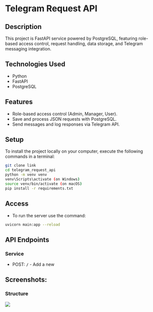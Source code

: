 # Telegram Request API


## Description
This project is FastAPI service powered by PostgreSQL, featuring role-based access control, request handling, data storage, and Telegram messaging integration.


## Technologies Used
- Python
- FastAPI
- PostgreSQL


## Features
- Role-based access control (Admin, Manager, User).
- Save and process JSON requests with PostgreSQL.
- Send messages and log responses via Telegram API.


## Setup
To install the project locally on your computer, execute the following commands in a terminal:
```bash
git clone link
cd telegram_request_api
python -m venv venv
venv\Scripts\activate (on Windows)
source venv/bin/activate (on macOS)
pip install -r requirements.txt
```


## Access
- To run the server use the command:
```bash
uvicorn main:app --reload
```

## API Endpoints
###  Service
- POST: **`/`**             - Add a new 


## Screenshots:
### Structure
![](screenshots/.png)
